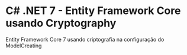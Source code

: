 # C# .NET 7 - Entity Framework Core usando Cryptography
Entity Framework Core 7 usando criptografia na configuração do ModelCreating
